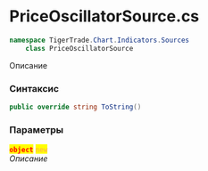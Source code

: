 
# PriceOscillatorSource.cs
```csharp
namespace TigerTrade.Chart.Indicators.Sources  
    class PriceOscillatorSource
```

Описание

### Синтаксис
```csharp
public override string ToString()
```

### Параметры  
<mark style="color:red;">**`object`**</mark> <mark style="color: rgb(255, 166, 87);">`new`</mark>  
 *Описание*  
  

                    
                    